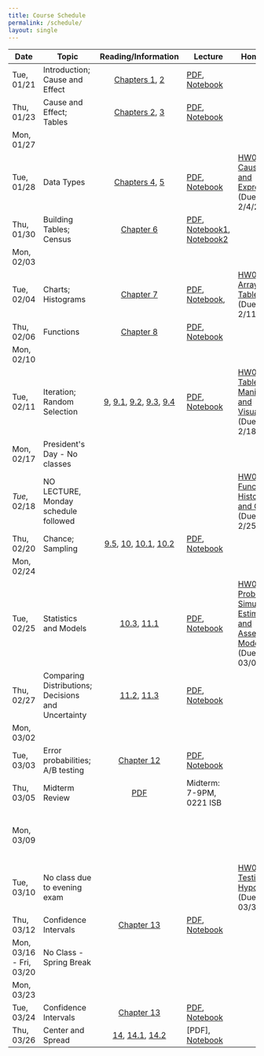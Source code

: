 ```yaml
---
title: Course Schedule
permalink: /schedule/
layout: single
---
```

| Date          | Topic                     	| Reading/Information             																																											| Lecture          | Homework	| Lab		|
| ------------- | ------------------------- 	| :-----------------------------------------------------------------------------------------------------------------------------------------------------------------------------------------------------------------------------------------------------------------------------------------------------------------------------------------------------------------------------------: | ---------------- | ---------- | ------------- |
| Tue, 01/21    | Introduction; Cause and Effect      	| [Chapters 1](https://umass-data-science.github.io/190fwebsite/textbook/01/1/intro/), [2](https://umass-data-science.github.io/190fwebsite/textbook/02/causality-and-experiments/)  	| [PDF](https://umass-data-science.github.io/190fwebsite/lectures/Lecture-01-Introduction.pdf), [Notebook](http://datahub.cs.umass.edu/hub/user-redirect/git-sync?repo=https://github.com/umass-data-science/materials-sp20&subPath=lec/lec01b.ipynb)                     |            |		|
| Thu, 01/23    | Cause and Effect; Tables          	| [Chapters 2](https://umass-data-science.github.io/190fwebsite/textbook/02/causality-and-experiments/), [3](https://umass-data-science.github.io/190fwebsite/textbook/03/programming-in-python/)                    																		    														| [PDF](https://umass-data-science.github.io/190fwebsite/lectures/Lecture-02-CauseEffect-and-Python.pdf), [Notebook](http://datahub.cs.umass.edu/hub/user-redirect/git-sync?repo=https://github.com/umass-data-science/materials-sp20&subPath=lec/lec02.ipynb)             																			|            |		|
| Mon, 01/27    |         	    	|                 						|                  		|            |[LAB01: Expressions](http://datahub.cs.umass.edu/hub/user-redirect/git-sync?repo=https://github.com/umass-data-science/materials-sp20&subPath=lab/lab01/lab01.ipynb)	|
| Tue, 01/28    | Data Types         	    	| [Chapters 4](https://umass-data-science.github.io/190fwebsite/textbook/04/data-types/), [5](https://umass-data-science.github.io/190fwebsite/textbook/05/sequences/) | [PDF](https://umass-data-science.github.io/190fwebsite/lectures/Lecture-03-Expressions-BuildingTables.pdf), [Notebook](http://datahub.cs.umass.edu/hub/user-redirect/git-sync?repo=https://github.com/umass-datscience/materials-sp20&subPath=lec/lec03.ipynb)  |[HW01: Causality and Expressions](http://datahub.cs.umass.edu/hub/user-redirect/git-sync?repo=https://github.com/umass-data-science/materials-sp20&subPath=hw/hw01/hw01_SP20.ipynb)<br/>(Due - 2/4/20)          |	          	|
| Thu, 01/30    | Building Tables; Census         	    	|[Chapter 6](https://umass-data-science.github.io/190fwebsite/textbook/06/tables/) | [PDF](https://umass-data-science.github.io/190fwebsite/lectures/Lecture-04-BuildingTables-Census.pdf), [Notebook1](http://datahub.cs.umass.edu/hub/user-redirect/git-sync?repo=https://github.com/umass-data-science/materials-sp20&subPath=lec/lec04_nb1.ipynb), [Notebook2](http://datahub.cs.umass.edu/hub/user-redirect/git-sync?repo=https://github.com/umass-data-science/materials-sp20&subPath=lec/lec04_nb2.ipynb)                 	 						|            			|
| Mon, 02/03    |         	    	|                 						|                  		|    | [LAB02: Data Types](http://datahub.cs.umass.edu/hub/user-redirect/git-sync?repo=https://github.com/umass-data-science/materials-sp20&subPath=lab/lab02/lab02.ipynb)	|
| Tue, 02/04    | Charts; Histograms                    	| [Chapter 7](https://umass-data-science.github.io/190fwebsite/textbook/07/visualization/)                   						    															| [PDF](https://umass-data-science.github.io/190fwebsite/lectures/Lecture-05-Charts-Histograms.pdf), [Notebook](http://datahub.cs.umass.edu/hub/user-redirect/git-sync?repo=https://github.com/umass-data-science/materials-sp20&subPath=lec/lec05.ipynb),	|[HW02: Arrays and Tables](http://datahub.cs.umass.edu/hub/user-redirect/git-sync?repo=https://github.com/umass-data-science/materials-sp20&subPath=hw/hw02/hw02.ipynb)<br/>(Due - 2/11/20) 							| |
| Thu, 02/06    | Functions      	    	| [Chapter 8](https://umass-data-science.github.io/190fwebsite/textbook/08/functions-and-tables/)                  																					| [PDF](https://umass-data-science.github.io/190fwebsite/lectures/Lecture-06-Functions.pdf), [Notebook](http://datahub.cs.umass.edu/hub/user-redirect/git-sync?repo=https://github.com/umass-data-science/materials-sp20&subPath=lec/lec06.ipynb)   	|            |		|  
| Mon, 02/10    |         	    	|                 						|                  		|    | [LAB03: Tables](http://datahub.cs.umass.edu/hub/user-redirect/git-sync?repo=https://github.com/umass-data-science/materials-sp20&subPath=lab/lab03/lab03.ipynb)	|
| Tue, 02/11    | Iteration; Random Selection 	| [9](https://umass-data-science.github.io/190fwebsite/textbook/09/randomness/), [9.1](https://umass-data-science.github.io/190fwebsite/textbook/09/1/conditional-statements/), [9.2](https://umass-data-science.github.io/190fwebsite/textbook/09/2/iteration/), [9.3](https://umass-data-science.github.io/190fwebsite/textbook/09/3/simulation/), [9.4](https://umass-data-science.github.io/190fwebsite/textbook/09/4/monty-hall-problem/)| [PDF](https://umass-data-science.github.io/190fwebsite/lectures/Lecture-07-Iteration-and-Random-Selection.pdf), [Notebook](http://datahub.cs.umass.edu/hub/user-redirect/git-sync?repo=https://github.com/umass-data-science/materials-sp20&subPath=lec/lec07.ipynb)                		|[HW03: Table Manipulation and Visualization](http://datahub.cs.umass.edu/hub/user-redirect/git-sync?repo=https://github.com/umass-data-science/materials-sp20&subPath=hw/hw03/hw03.ipynb)<br/>(Due - 2/18/20) 					|            	 			|
| Mon, 02/17    |President's Day  - No classes       	    	|                 						|                  		|    | 	|
| *Tue*, 02/18    |  NO LECTURE, Monday schedule followed     	|                  		|| [HW04: Functions, Histograms and Groups](http://datahub.cs.umass.edu/hub/user-redirect/git-sync?repo=https://github.com/umass-data-science/materials-sp20&subPath=hw/hw04/hw04.ipynb)<br/>(Due - 2/25/20) 					    || [LAB04: Functions and Visualizations](http://datahub.cs.umass.edu/hub/user-redirect/git-sync?repo=https://github.com/umass-data-science/materials-sp20&subPath=lab/lab04/lab04.ipynb)	|
| Thu, 02/20    | Chance; Sampling | [9.5](https://umass-data-science.github.io/190fwebsite/textbook/09/5/finding-probabilities/), [10](https://umass-data-science.github.io/190fwebsite/textbook/10/sampling-and-empirical-distributions/), [10.1](https://umass-data-science.github.io/190fwebsite/textbook/10/1/empirical-distributions/), [10.2](https://umass-data-science.github.io/190fwebsite/textbook/10/2/sampling-from-a-population/) | [PDF](https://umass-data-science.github.io/190fwebsite/lectures/Lecture-08-Chance-and-Sampling.pdf), [Notebook](http://datahub.cs.umass.edu/hub/user-redirect/git-sync?repo=https://github.com/umass-data-science/materials-sp20&subPath=lec/lec08.ipynb)		|            |		|
| Mon, 02/24    |         	    	|                 						|                  		|    | [LAB05: Simulations](http://datahub.cs.umass.edu/hub/user-redirect/git-sync?repo=https://github.com/umass-data-science/materials-sp20&subPath=lab/lab05/lab05.ipynb)|
| Tue, 02/25    | Statistics and Models        	    	| [10.3](https://umass-data-science.github.io/190fwebsite/textbook/10/3/empirical-distribution-of-a-statistic/), [11.1](https://umass-data-science.github.io/190fwebsite/textbook/11/1/assessing-models/)| [PDF](https://umass-data-science.github.io/190fwebsite/lectures/Lecture-09-Statistics.pdf), [Notebook](http://datahub.cs.umass.edu/hub/user-redirect/git-sync?repo=https://github.com/umass-data-science/materials-sp20&subPath=lec/lec09.ipynb)                 	|[HW05: Probability, Simulation, Estimation, and Assessing Models](http://datahub.cs.umass.edu/hub/user-redirect/git-sync?repo=https://github.com/umass-data-science/materials-sp20&subPath=hw/hw05/hw05.ipynb)<br/>(Due - 03/03/20) 	|
| Thu, 02/27    | Comparing Distributions; Decisions and Uncertainty  	| [11.2](https://umass-data-science.github.io/190fwebsite/textbook/11/2/multiple-categories/), [11.3](https://umass-data-science.github.io/190fwebsite/textbook/11/3/decisions-and-uncertainty/)                    																						| [PDF](https://umass-data-science.github.io/190fwebsite/lectures/Lecture-10-Hypothesis-Testing.pdf), [Notebook](http://datahub.cs.umass.edu/hub/user-redirect/git-sync?repo=https://github.com/umass-data-science/materials-sp20&subPath=lec/lec10.ipynb)          |            |		|
| Mon, 03/02    |         	    	|                 						|                  		|    | Midterm Review	|
| Tue, 03/03    | Error probabilities; A/B testing 	|[Chapter 12](https://umass-data-science.github.io/190fwebsite/textbook/12/comparing-two-samples/) | [PDF](https://umass-data-science.github.io/190fwebsite/lectures/Lecture-11-Error-Probabilities-and-AB-testing.pdf), [Notebook](http://datahub.cs.umass.edu/hub/user-redirect/git-sync?repo=https://github.com/umass-data-science/materials-sp20&subPath=lec/lec11_SP20.ipynb)          |	|             			|
| Thu, 03/05    | Midterm Review 	|[PDF](https://umass-data-science.github.io/190fwebsite/lectures/Lecture-12-Exam-Review.pdf)  |Midterm: 7-9PM,    0221 ISB|             			|
| Mon, 03/09    |         	    	|                 						|                  		|    | [LAB06: Examining the Therapeutic Touch](http://datahub.cs.umass.edu/hub/user-redirect/git-sync?repo=https://github.com/umass-data-science/materials-sp20&subPath=lab/lab06/lab06.ipynb)	|
| Tue, 03/10    | No class due to evening exam       	| |           	| [HW06: Testing Hypotheses](http://datahub.cs.umass.edu/hub/user-redirect/git-sync?repo=https://github.com/umass-data-science/materials-sp20&subPath=hw/hw06/hw06.ipynb)<br/>(Due - 03/31/20) 		            				           																													| 		|
| Thu, 03/12    | Confidence Intervals     			| [Chapter 13](https://umass-data-science.github.io/190fwebsite/textbook/13/estimation/)    | [PDF](https://umass-data-science.github.io/190fwebsite/lectures/Lecture-13-Confidence-Intervals.pdf), [Notebook](http://datahub.cs.umass.edu/hub/user-redirect/git-sync?repo=https://github.com/umass-data-science/materials-sp20&subPath=lec/lec13.ipynb)                 					|| 	|
| Mon, 03/16 - Fri, 03/20   | No Class - Spring Break     	|                     																																													|                  																															|| 	|
| Mon, 03/23    |         	    	|                 						|                  		|    | 	Check in on piazza|
| Tue, 03/24    | Confidence Intervals     			| [Chapter 13](https://umass-data-science.github.io/190fwebsite/textbook/13/estimation/)    | [PDF](https://umass-data-science.github.io/190fwebsite/lectures/Lecture-13-Confidence-Intervals.pdf), [Notebook](http://datahub.cs.umass.edu/hub/user-redirect/git-sync?repo=https://github.com/umass-data-science/materials-sp20&subPath=lec/lec13.ipynb)              |            |		|
| Thu, 03/26    | Center and Spread        	| [14](https://umass-data-science.github.io/190fwebsite/textbook/14/why-the-mean-matters/), [14.1](https://umass-data-science.github.io/190fwebsite/textbook/14/1/properties-of-the-mean/), [14.2](https://umass-data-science.github.io/190fwebsite/textbook/14/2/variability/)                    											| [PDF], [Notebook](http://datahub.cs.umass.edu/hub/user-redirect/git-sync?repo=https://github.com/umass-data-science/materials-sp20&subPath=lec/lec.ipynb)                |            |						|

<!---
| Mon, 03/30    |         	    	|                 						|                  		|    | [LAB07: Resampling and Bootstrap](http://datahub.cs.umass.edu/hub/user-redirect/git-sync?repo=https://github.com/umass-data-science/materials-sp20&subPath=lab/lab07/lab07_SP20.ipynb)	|
| Tue, 03/31    | The Normal Curve	   	| [14.3](https://umass-data-science.github.io/190fwebsite/textbook/14/3/sd-and-the-normal-curve/), [14.4](https://umass-data-science.github.io/190fwebsite/textbook/14/4/central-limit-theorem/)                    																					| [PDF], [Notebook](http://datahub.cs.umass.edu/hub/user-redirect/git-sync?repo=https://github.com/umass-data-science/materials-sp20&subPath=lec/lec.ipynb)          |[HW07: Confidence Intervals](http://datahub.cs.umass.edu/hub/user-redirect/git-sync?repo=https://github.com/umass-data-science/materials-sp20&subPath=hw/hw07/hw07.ipynb)<br/>(Due - 04/07/20)             |		|
| Thu, 04/02    | Designing Experiments     	| [14.5](https://umass-data-science.github.io/190fwebsite/textbook/14/5/variability-of-the-sample-mean/), [14.6](https://umass-data-science.github.io/190fwebsite/textbook/14/6/choosing-a-sample-size/)                    																				| [PDF], [Notebook](http://datahub.cs.umass.edu/hub/user-redirect/git-sync?repo=https://github.com/umass-data-science/materials-sp20&subPath=lec/lec.ipynb)                           	|        					|		|
| Mon, 04/06    |         	    	|                 						|                  		|    | [LAB08: Correlation, Variance of Sample Means](http://datahub.cs.umass.edu/hub/user-redirect/git-sync?repo=https://github.com/umass-data-science/materials-sp20&subPath=lab/lab08/lab08_SP20.ipynb)	|
| Tue, 04/07    | Correlation; Linear Regression        	    	| [15](https://umass-data-science.github.io/190fwebsite/textbook/15/prediction/), [15.1](https://umass-data-science.github.io/190fwebsite/textbook/15/1/correlation/),  [15.2](https://umass-data-science.github.io/190fwebsite/textbook/15/2/regression-line/)              																					 			| [PDF], [Notebook](http://datahub.cs.umass.edu/hub/user-redirect/git-sync?repo=https://github.com/umass-data-science/materials-sp20&subPath=lec/lec.ipynb)               |[HW08: Central Limit Theorem](http://datahub.cs.umass.edu/hub/user-redirect/git-sync?repo=https://github.com/umass-data-science/materials-sp20&subPath=hw/hw08/hw08.ipynb)<br/>(Due - 04/14/20)               |						|
| Thu, 04/09    | Least Squares          	| [15.3](https://umass-data-science.github.io/190fwebsite/textbook/15/3/method-of-least-squares/), [15.4](https://umass-data-science.github.io/190fwebsite/textbook/15/4/least-squares-regression/)                   																										 								| [PDF], [Notebook](http://datahub.cs.umass.edu/hub/user-redirect/git-sync?repo=https://github.com/umass-data-science/materials-sp20&subPath=lec/lec.ipynb)                  	|            |		|
| Mon, 04/13   |         	    	|                 						|                  		|    | [LAB09: The Age of the Universe](http://datahub.cs.umass.edu/hub/user-redirect/git-sync?repo=https://github.com/umass-data-science/materials-sp20&subPath=lab/lab09/lab09.ipynb)	|
| Tue, 04/14    | Residuals         	    	| [15.5](https://umass-data-science.github.io/190fwebsite/textbook/15/5/visual-diagnostics/), [15.6](https://umass-data-science.github.io/190fwebsite/textbook/15/6/numerical-diagnostics/)                																					        | [PDF], [Notebook](http://datahub.cs.umass.edu/hub/user-redirect/git-sync?repo=https://github.com/umass-data-science/materials-sp20&subPath=lec/lec.ipynb)                       |  [HW09: Linear Regression](http://datahub.cs.umass.edu/hub/user-redirect/git-sync?repo=https://github.com/umass-data-science/materials-sp20&subPath=hw/hw09/hw09.ipynb)<br/>(Due - 04/21/20)               |		|
| Thu, 04/16    | Regression Inference      	| [Chapter 16](https://umass-data-science.github.io/190fwebsite/textbook/16/inference-for-regression/)                 																										   							| [PDF], [Notebook](http://datahub.cs.umass.edu/hub/user-redirect/git-sync?repo=https://github.com/umass-data-science/materials-sp20&subPath=lec/lec.ipynb)                              |            |		|
| Mon, 04/20   |         	    	|                 						|                  		|    | NO LAB - Patriot's Day|
| Tue, 04/21    | Classification            	| [17](https://umass-data-science.github.io/190fwebsite/textbook/17/classification/), [17.1](https://umass-data-science.github.io/190fwebsite/textbook/17/1/nearest-neighbors/), [17.2](https://umass-data-science.github.io/190fwebsite/textbook/17/2/training-and-testing/), [17.3](https://umass-data-science.github.io/190fwebsite/textbook/17/3/rows-of-tables/)                   | [PDF], [Notebook](http://datahub.cs.umass.edu/hub/user-redirect/git-sync?repo=https://github.com/umass-data-science/materials-sp20&subPath=lec/lec.ipynb)                  |[HW10: Regression Inference](http://datahub.cs.umass.edu/hub/user-redirect/git-sync?repo=https://github.com/umass-data-science/materials-sp20&subPath=hw/hw10/hw10.ipynb)<br/>(Due - 04/28/20)       					| 			|
| Thu, 04/23    | Classifiers          	    	| [17.4](https://umass-data-science.github.io/190fwebsite/textbook/17/4/implementing-the-classifier/)                   																														 		| [PDF], [Notebook](http://datahub.cs.umass.edu/hub/user-redirect/git-sync?repo=https://github.com/umass-data-science/materials-sp20&subPath=lec/lec33.ipynb)            	   	|	     |		|
| Mon, 04/27   |         	    	|                 						|                  		|    | [LAB10: Conditional Probability](http://datahub.cs.umass.edu/hub/user-redirect/git-sync?repo=https://github.com/umass-data-science/materials-sp20&subPath=lab/lab10/lab10.ipynb)		|
| Tue, 04/28    | Decisions       	| [Chapter 18](https://umass-data-science.github.io/190fwebsite/textbook/18/updating-predictions/)                    																																	| [PDF], [Notebook](http://datahub.cs.umass.edu/hub/user-redirect/git-sync?repo=https://github.com/umass-data-science/materials-sp20&subPath=lec/lec36.ipynb)  	|	     |		| --->
